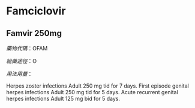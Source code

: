# Famciclovir

## Famvir 250mg

_藥物代碼_：OFAM

_給藥途徑_：O

_用法用量_：

Herpes zoster infections Adult 250 mg tid for 7 days. First episode genital herpes infections Adult 250 mg tid for 5 days. Acute recurrent genital herpes infections Adult 125 mg bid for 5 days.

